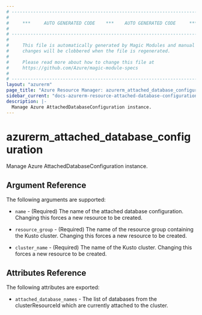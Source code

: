 ```yaml
---
# ----------------------------------------------------------------------------
#
#     ***     AUTO GENERATED CODE    ***    AUTO GENERATED CODE     ***
#
# ----------------------------------------------------------------------------
#
#     This file is automatically generated by Magic Modules and manual
#     changes will be clobbered when the file is regenerated.
#
#     Please read more about how to change this file at
#     https://github.com/Azure/magic-module-specs
#
# ----------------------------------------------------------------------------
layout: "azurerm"
page_title: "Azure Resource Manager: azurerm_attached_database_configuration"
sidebar_current: "docs-azurerm-resource-attached-database-configuration"
description: |-
  Manage Azure AttachedDatabaseConfiguration instance.
---
```


# azurerm_attached_database_configuration

Manage Azure AttachedDatabaseConfiguration instance.


## Argument Reference

The following arguments are supported:

* `name` - (Required) The name of the attached database configuration. Changing this forces a new resource to be created.

* `resource_group` - (Required) The name of the resource group containing the Kusto cluster. Changing this forces a new resource to be created.

* `cluster_name` - (Required) The name of the Kusto cluster. Changing this forces a new resource to be created.

## Attributes Reference

The following attributes are exported:

* `attached_database_names` - The list of databases from the clusterResourceId which are currently attached to the cluster.
